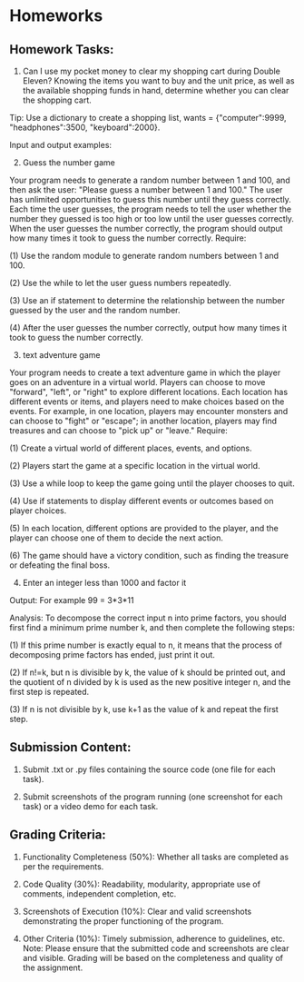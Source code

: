 # Homeworks
## Homework Tasks:

1. Can I use my pocket money to clear my shopping cart during Double Eleven? Knowing the items you want to buy and the unit price, as well as the available shopping funds in hand, determine whether you can clear the shopping cart.

Tip: Use a dictionary to create a shopping list, wants = {"computer":9999, "headphones":3500, "keyboard":2000}.

Input and output examples:
 
2. Guess the number game

Your program needs to generate a random number between 1 and 100, and then ask the user: "Please guess a number between 1 and 100." The user has unlimited opportunities to guess this number until they guess correctly. Each time the user guesses, the program needs to tell the user whether the number they guessed is too high or too low until the user guesses correctly. When the user guesses the number correctly, the program should output how many times it took to guess the number correctly.
Require:

(1) Use the random module to generate random numbers between 1 and 100.

(2) Use the while to let the user guess numbers repeatedly.

(3) Use an if statement to determine the relationship between the number guessed by the user and the random number.

(4) After the user guesses the number correctly, output how many times it took to guess the number correctly.

3. text adventure game

Your program needs to create a text adventure game in which the player goes on an adventure in a virtual world. Players can choose to move "forward", "left", or "right" to explore different locations. Each location has different events or items, and players need to make choices based on the events. For example, in one location, players may encounter monsters and can choose to "fight" or "escape"; in another location, players may find treasures and can choose to "pick up" or "leave."
Require:

(1) Create a virtual world of different places, events, and options.

(2) Players start the game at a specific location in the virtual world.

(3) Use a while loop to keep the game going until the player chooses to quit.

(4) Use if statements to display different events or outcomes based on player choices.

(5) In each location, different options are provided to the player, and the player can choose one of them to decide the next action.

(6) The game should have a victory condition, such as finding the treasure or defeating the final boss.

4. Enter an integer less than 1000 and factor it

Output: For example 99 = 3\*3\*11

Analysis: To decompose the correct input n into prime factors, you should first find a minimum prime number k, and then complete the following steps:

(1) If this prime number is exactly equal to n, it means that the process of decomposing prime factors has ended, just print it out.

(2) If n!=k, but n is divisible by k, the value of k should be printed out, and the quotient of n divided by k is used as the new positive integer n, and the first step is repeated.

(3) If n is not divisible by k, use k+1 as the value of k and repeat the first step.

## Submission Content:

1. Submit .txt or .py files containing the source code (one file for each task).

2. Submit screenshots of the program running (one screenshot for each task) or a video demo for each task.

## Grading Criteria:

1. Functionality Completeness (50%): Whether all tasks are completed as per the requirements.

2. Code Quality (30%): Readability, modularity, appropriate use of comments, independent completion, etc.

3. Screenshots of Execution (10%): Clear and valid screenshots demonstrating the proper functioning of the program.

4. Other Criteria (10%): Timely submission, adherence to guidelines, etc.
Note: Please ensure that the submitted code and screenshots are clear and visible. Grading will be based on the completeness and quality of the assignment.


